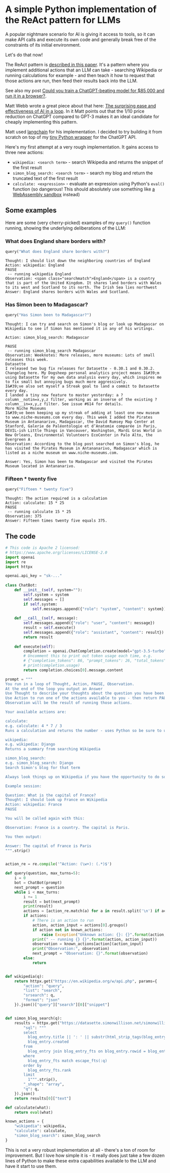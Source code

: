 # A simple Python implementation of the ReAct pattern for LLMs

A popular nightmare scenario for AI is giving it access to tools, so it can make API calls and execute its own code and generally break free of the constraints of its initial environment.

Let's do that now!

The ReAct pattern is [described in this paper](https://react-lm.github.io/). It's a pattern where you implement additional actions that an LLM can take - searching Wikipedia or running calculations for example - and then teach it how to request that those actions are run, then feed their results back into the LLM.

See also my post [Could you train a ChatGPT-beating model for $85,000 and run it in a browser?](https://simonwillison.net/2023/Mar/17/beat-chatgpt-in-a-browser/#react-pattern).

Matt Webb wrote a great piece about that here: [The surprising ease and effectiveness of AI in a loop](https://interconnected.org/home/2023/03/16/singularity). In it Matt points out that the 1/10 price reduction on ChatGPT compared to GPT-3 makes it an ideal candidate for cheaply implementing this pattern.

Matt used [langchain](https://github.com/hwchase17/langchain) for his implementation. I decided to try building it from scratch on top of my [tiny Python wrapper](https://til.simonwillison.net/gpt3/chatgpt-api) for the ChatGPT API.

Here's my first attempt at a very rough implementation. It gains access to three new actions:

* `wikipedia: <search term>` - search Wikipedia and returns the snippet of the first result
* `simon_blog_search: <search term>` - search my blog and return the truncated text of the first result
* `calculate: <expression>` - evaluate an expression using Python's `eval()` function (so dangerous! This should absolutely use something like [a WebAssembly sandbox](https://til.simonwillison.net/webassembly/python-in-a-wasm-sandbox) instead)

## Some examples

Here are some (very cherry-picked) examples of my `query()` function running, showing the underlying deliberations of the LLM:

### What does England share borders with?

```python
query("What does England share borders with?")
```
```
Thought: I should list down the neighboring countries of England
Action: wikipedia: England
PAUSE
 -- running wikipedia England
Observation: <span class="searchmatch">England</span> is a country that is part of the United Kingdom. It shares land borders with Wales to its west and Scotland to its north. The Irish Sea lies northwest
Answer: England shares borders with Wales and Scotland.
```

### Has Simon been to Madagascar?

```python
query("Has Simon been to Madagascar?")
```
```
Thought: I can try and search on Simon's blog or look up Madagascar on Wikipedia to see if Simon has mentioned it in any of his writings.

Action: simon_blog_search: Madagascar

PAUSE
 -- running simon_blog_search Madagascar
Observation: Weeknotes: More releases, more museums: Lots of small releases this week.
Datasette
I released two bug fix releases for Datasette - 0.30.1 and 0.30.2. Changelog here. My Dogsheep personal analytics project means I&#39;m using Datasette for my own data analysis every day, which inspires me to fix small but annoying bugs much more aggressively.
I&#39;ve also set myself a Streak goal to land a commit to Datasette every day.
I landed a tiny new feature to master yesterday: a ?column__notin=x,y,z filter, working as an inverse of the existing ?column__in=x,y,z filter. See issue #614 for details.
More Niche Museums
I&#39;ve been keeping up my streak of adding at least one new museum to www.niche-museums.com every day. This week I added the Pirates Museum in Antananarivo, Madagascar, the David Rumsey Map Center at Stanford, Galerie de Paléontologie et d’Anatomie comparée in Paris, DEVIL-ish Little Things in Vancouver, Washington, Mardi Gras World in New Orleans, Environmental Volunteers EcoCenter in Palo Alto, the Evergreen A
Observation: According to the blog post searched on Simon's blog, he has visited the Pirates Museum in Antananarivo, Madagascar which is listed as a niche museum on www.niche-museums.com.

Answer: Yes, Simon has been to Madagascar and visited the Pirates Museum located in Antananarivo.
```
### Fifteen * twenty five

```python
query("Fifteen * twenty five")
```
```
Thought: The action required is a calculation
Action: calculate: 15 * 25
PAUSE
 -- running calculate 15 * 25
Observation: 375
Answer: Fifteen times twenty five equals 375.
```

## The code

```python
# This code is Apache 2 licensed:
# https://www.apache.org/licenses/LICENSE-2.0
import openai
import re
import httpx

openai.api_key = "sk-..."
 
class ChatBot:
    def __init__(self, system=""):
        self.system = system
        self.messages = []
        if self.system:
            self.messages.append({"role": "system", "content": system})
    
    def __call__(self, message):
        self.messages.append({"role": "user", "content": message})
        result = self.execute()
        self.messages.append({"role": "assistant", "content": result})
        return result
    
    def execute(self):
        completion = openai.ChatCompletion.create(model="gpt-3.5-turbo", messages=self.messages)
        # Uncomment this to print out token usage each time, e.g.
        # {"completion_tokens": 86, "prompt_tokens": 26, "total_tokens": 112}
        # print(completion.usage)
        return completion.choices[0].message.content

prompt = """
You run in a loop of Thought, Action, PAUSE, Observation.
At the end of the loop you output an Answer
Use Thought to describe your thoughts about the question you have been asked.
Use Action to run one of the actions available to you - then return PAUSE.
Observation will be the result of running those actions.

Your available actions are:

calculate:
e.g. calculate: 4 * 7 / 3
Runs a calculation and returns the number - uses Python so be sure to use floating point syntax if necessary

wikipedia:
e.g. wikipedia: Django
Returns a summary from searching Wikipedia

simon_blog_search:
e.g. simon_blog_search: Django
Search Simon's blog for that term

Always look things up on Wikipedia if you have the opportunity to do so.

Example session:

Question: What is the capital of France?
Thought: I should look up France on Wikipedia
Action: wikipedia: France
PAUSE

You will be called again with this:

Observation: France is a country. The capital is Paris.

You then output:

Answer: The capital of France is Paris
""".strip()


action_re = re.compile('^Action: (\w+): (.*)$')

def query(question, max_turns=5):
    i = 0
    bot = ChatBot(prompt)
    next_prompt = question
    while i < max_turns:
        i += 1
        result = bot(next_prompt)
        print(result)
        actions = [action_re.match(a) for a in result.split('\n') if action_re.match(a)]
        if actions:
            # There is an action to run
            action, action_input = actions[0].groups()
            if action not in known_actions:
                raise Exception("Unknown action: {}: {}".format(action, action_input))
            print(" -- running {} {}".format(action, action_input))
            observation = known_actions[action](action_input)
            print("Observation:", observation)
            next_prompt = "Observation: {}".format(observation)
        else:
            return


def wikipedia(q):
    return httpx.get("https://en.wikipedia.org/w/api.php", params={
        "action": "query",
        "list": "search",
        "srsearch": q,
        "format": "json"
    }).json()["query"]["search"][0]["snippet"]


def simon_blog_search(q):
    results = httpx.get("https://datasette.simonwillison.net/simonwillisonblog.json", params={
        "sql": """
        select
          blog_entry.title || ': ' || substr(html_strip_tags(blog_entry.body), 0, 1000) as text,
          blog_entry.created
        from
          blog_entry join blog_entry_fts on blog_entry.rowid = blog_entry_fts.rowid
        where
          blog_entry_fts match escape_fts(:q)
        order by
          blog_entry_fts.rank
        limit
          1""".strip(),
        "_shape": "array",
        "q": q,
    }).json()
    return results[0]["text"]

def calculate(what):
    return eval(what)

known_actions = {
    "wikipedia": wikipedia,
    "calculate": calculate,
    "simon_blog_search": simon_blog_search
}
```
This is not a very robust implementation at all - there's a ton of room for improvement. But I love how simple it is - it really does just take a few dozen lines of Python to make these extra capabilities available to the LLM and have it start to use them.
